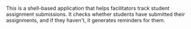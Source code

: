 This is a shell-based application that helps facilitators track student assignment submissions.
It checks whether students have submitted their assignments, and if they haven't, it generates reminders for them.
